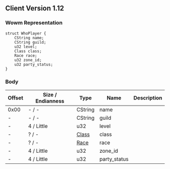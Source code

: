 ## Client Version 1.12

### Wowm Representation
```rust,ignore
struct WhoPlayer {
    CString name;
    CString guild;
    u32 level;
    Class class;
    Race race;
    u32 zone_id;
    u32 party_status;
}
```
### Body
| Offset | Size / Endianness | Type | Name | Description |
| ------ | ----------------- | ---- | ---- | ----------- |
| 0x00 | - / - | CString | name |  |
| - | - / - | CString | guild |  |
| - | 4 / Little | u32 | level |  |
| - | ? / - | [Class](class.md) | class |  |
| - | ? / - | [Race](race.md) | race |  |
| - | 4 / Little | u32 | zone_id |  |
| - | 4 / Little | u32 | party_status |  |

